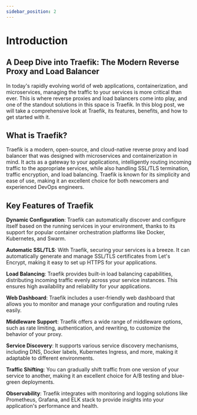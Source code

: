 ```yaml
---
sidebar_position: 2
---
```


# Introduction

## A Deep Dive into Traefik: The Modern Reverse Proxy and Load Balancer
In today's rapidly evolving world of web applications, containerization, and microservices, managing the traffic to your services is more critical than ever. This is where reverse proxies and load balancers come into play, and one of the standout solutions in this space is Traefik. In this blog post, we will take a comprehensive look at Traefik, its features, benefits, and how to get started with it.

## What is Traefik?
Traefik is a modern, open-source, and cloud-native reverse proxy and load balancer that was designed with microservices and containerization in mind. It acts as a gateway to your applications, intelligently routing incoming traffic to the appropriate services, while also handling SSL/TLS termination, traffic encryption, and load balancing. Traefik is known for its simplicity and ease of use, making it an excellent choice for both newcomers and experienced DevOps engineers.

## Key Features of Traefik
**Dynamic Configuration**: Traefik can automatically discover and configure itself based on the running services in your environment, thanks to its support for popular container orchestration platforms like Docker, Kubernetes, and Swarm.

**Automatic SSL/TLS**: With Traefik, securing your services is a breeze. It can automatically generate and manage SSL/TLS certificates from Let's Encrypt, making it easy to set up HTTPS for your applications.

**Load Balancing**: Traefik provides built-in load balancing capabilities, distributing incoming traffic evenly across your service instances. This ensures high availability and reliability for your applications.

**Web Dashboard**: Traefik includes a user-friendly web dashboard that allows you to monitor and manage your configuration and routing rules easily.

**Middleware Support**: Traefik offers a wide range of middleware options, such as rate limiting, authentication, and rewriting, to customize the behavior of your proxy.

**Service Discovery**: It supports various service discovery mechanisms, including DNS, Docker labels, Kubernetes Ingress, and more, making it adaptable to different environments.

**Traffic Shifting**: You can gradually shift traffic from one version of your service to another, making it an excellent choice for A/B testing and blue-green deployments.

**Observability**: Traefik integrates with monitoring and logging solutions like Prometheus, Grafana, and ELK stack to provide insights into your application's performance and health.